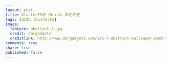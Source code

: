 ```yaml
---
layout: post
title: GlusterFS块（Brick）命名约定
tags: [运维, GlusterFS]
image:
  feature: abstract-7.jpg
  credit: dargadgetz
  creditlink: http://www.dargadgetz.com/ios-7-abstract-wallpaper-pack-for-iphone-5-and-ipod-touch-retina/
comments: true
share: true  
published: false
---
```




